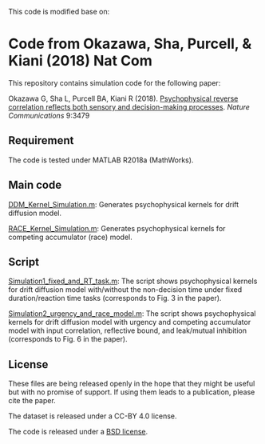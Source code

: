 This code is modified base on:


# Code from Okazawa, Sha, Purcell, & Kiani (2018) Nat Com

This repository contains simulation code for the following paper:

Okazawa G, Sha L, Purcell BA, Kiani R (2018). [Psychophysical reverse correlation reflects both sensory and decision-making processes](https://www.nature.com/articles/s41467-018-05797-y). *Nature Communications* 9:3479

## Requirement

The code is tested under MATLAB R2018a (MathWorks).

## Main code

[DDM_Kernel_Simulation.m](./DDM_Kernel_Simulation.m): Generates psychophysical kernels for drift diffusion model.

[RACE_Kernel_Simulation.m](./RACE_Kernel_Simulation.m): Generates psychophysical kernels for competing accumulator (race) model.

## Script

[Simulation1_fixed_and_RT_task.m](./Simulation1_fixed_and_RT_task.m): The script shows psychophysical kernels for drift diffusion model with/without the non-decision time under fixed duration/reaction time tasks (corresponds to Fig. 3 in the paper).

[Simulation2_urgency_and_race_model.m](./Simulation2_urgency_and_race_model.m): The script shows psychophysical kernels for drift diffusion model with urgency and competing accumulator model with input correlation, reflective bound, and leak/mutual inhibition (corresponds to Fig. 6 in the paper).

## License

These files are being released openly in the hope that they might be useful but with no promise of support. If using them leads to a publication, please cite the paper.

The dataset is released under a CC-BY 4.0 license.

The code is released under a [BSD license](./LICENSE.md).

